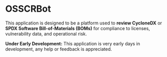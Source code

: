 # OSSCRBot
This application is designed to be a platform used to **review CycloneDX** or **SPDX Software Bill-of-Materials (BOMs)** for compliance to licenses, vulnerability data, and operational risk.

__**Under Early Development:**__ This application is very early days in development, any help or feedback is appreciated. 